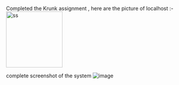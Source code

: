 Completed the Krunk assignment , here are the picture of localhost :-
<img width="154" alt="ss" src="https://github.com/ApoorvDubey23/krunk-assignment/assets/132251091/cfd30b66-fd13-4f19-b969-7a28a2932ca3">


complete screenshot of the system
![image](https://github.com/ApoorvDubey23/krunk-assignment/assets/132251091/d76f81d2-ffc1-4cd6-affe-ecb29bd52a9b)

